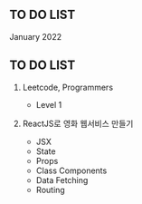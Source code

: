 ## TO DO LIST

January 2022

## TO DO LIST

1. Leetcode, Programmers
    - Level 1


2. ReactJS로 영화 웹서비스 만들기
    - JSX
    - State
    - Props
    - Class Components
    - Data Fetching
    - Routing
